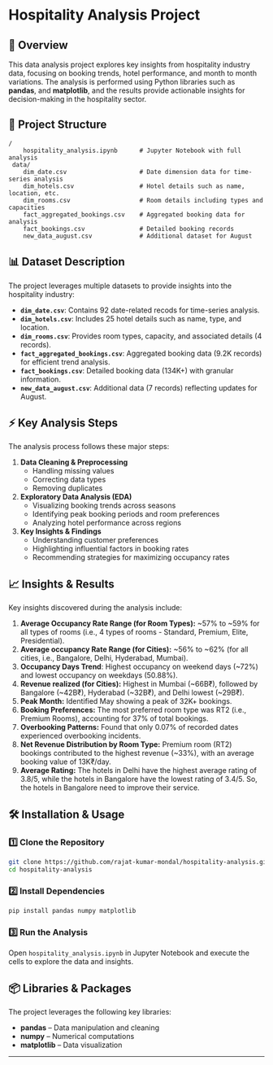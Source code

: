 # Hospitality Analysis Project



## 📌 Overview

This data analysis project explores key insights from hospitality industry data, focusing on booking trends, hotel performance, and month to month variations. The analysis is performed using Python libraries such as **pandas**, and **matplotlib**, and the results provide actionable insights for decision-making in the hospitality sector.

## 📂 Project Structure

```
/
    hospitality_analysis.ipynb      # Jupyter Notebook with full analysis
 data/
    dim_date.csv                    # Date dimension data for time-series analysis
    dim_hotels.csv                  # Hotel details such as name, location, etc.
    dim_rooms.csv                   # Room details including types and capacities
    fact_aggregated_bookings.csv    # Aggregated booking data for analysis
    fact_bookings.csv               # Detailed booking records
    new_data_august.csv             # Additional dataset for August
```

## 📊 Dataset Description

The project leverages multiple datasets to provide insights into the hospitality industry:

- **`dim_date.csv`**: Contains 92 date-related recods for time-series analysis. 
- **`dim_hotels.csv`**: Includes 25 hotel details such as name, type, and location.
- **`dim_rooms.csv`**: Provides room types, capacity, and associated details (4 records).
- **`fact_aggregated_bookings.csv`**: Aggregated booking data (9.2K records) for efficient trend analysis.
- **`fact_bookings.csv`**: Detailed booking data (134K+) with granular information.
- **`new_data_august.csv`**: Additional data (7 records) reflecting updates for August.

## ⚡ Key Analysis Steps

The analysis process follows these major steps:

1. **Data Cleaning & Preprocessing**
   - Handling missing values
   - Correcting data types
   - Removing duplicates
2. **Exploratory Data Analysis (EDA)**
   - Visualizing booking trends across seasons
   - Identifying peak booking periods and room preferences
   - Analyzing hotel performance across regions
3. **Key Insights & Findings**
   - Understanding customer preferences
   - Highlighting influential factors in booking rates
   - Recommending strategies for maximizing occupancy rates

## 📈 Insights & Results

Key insights discovered during the analysis include:

1. **Average Occupancy Rate Range (for Room Types):** ~57% to ~59% for all types of rooms (i.e., 4 types of rooms - Standard, Premium, Elite, Presidential).
2. **Average occupancy Rate Range (for Cities):** ~56% to ~62% (for all cities, i.e., Bangalore, Delhi, Hyderabad, Mumbai).
3. **Occupancy Days Trend**: Highest occupancy on weekend days (~72%) and lowest occupancy on weekdays (50.88%).
4. **Revenue realized (for Cities):** Highest in Mumbai (~66B₹), followed by Bangalore (~42B₹), Hyderabad (~32B₹), and Delhi lowest (~29B₹).
5. **Peak Month:** Identified May showing a peak of 32K+ bookings.
6. **Booking Preferences:** The most preferred room type was RT2 (i.e., Premium Rooms), accounting for 37% of total bookings.
7. **Overbooking Patterns:** Found that only 0.07% of recorded dates experienced overbooking incidents.
8. **Net Revenue Distribution by Room Type:** Premium room (RT2) bookings contributed to the highest revenue (~33%), with an average booking value of 13K₹/day.
9. **Average Rating:** The hotels in Delhi have the highest average rating of 3.8/5, while the hotels in Bangalore have the lowest rating of 3.4/5. So, the hotels in Bangalore need to improve their service.


## 🛠 Installation & Usage

### 1️⃣ Clone the Repository

```bash
git clone https://github.com/rajat-kumar-mondal/hospitality-analysis.git
cd hospitality-analysis
```

### 2️⃣ Install Dependencies

```bash
pip install pandas numpy matplotlib
```

### 3️⃣ Run the Analysis

Open `hospitality_analysis.ipynb` in Jupyter Notebook and execute the cells to explore the data and insights.

## 📦 Libraries & Packages

The project leverages the following key libraries:

- **pandas** – Data manipulation and cleaning
- **numpy** – Numerical computations
- **matplotlib** – Data visualization

---

